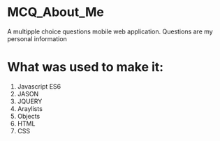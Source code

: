 # MCQ_About_Me
A multipple choice questions mobile web application. Questions are my personal information
# What was used to make it:
1) Javascript ES6
2) JASON
3) JQUERY
4) Araylists
5) Objects
6) HTML
7) CSS
